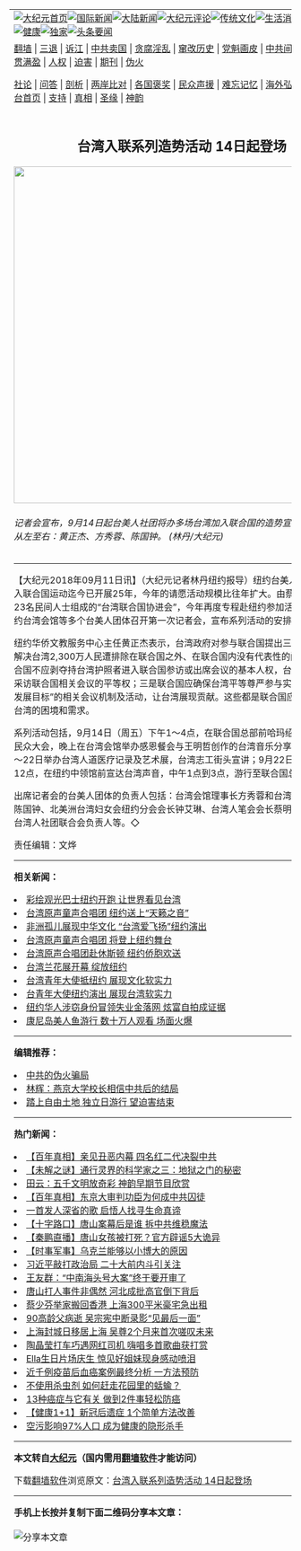 <a name="1" id="1" target="_blank"></a><span id="1"></span>
<table align=center border="0"><tr><td colspan="2" VALIGN=TOP><a href="https://github.com/gmzozr3243/djy/blob/master/gb/nf1351518.md#1"><img src="https://raw.githubusercontent.com/gmzozr3243/www/master/t/djy/1.jpg" title="大纪元首页" alt="大纪元首页"></a><a href="https://github.com/gmzozr3243/djy/blob/master/gb/n24hr.md#1"><img src="https://raw.githubusercontent.com/gmzozr3243/www/master/t/djy/3.jpg" title="国际新闻" alt="国际新闻"></a><a href="https://github.com/gmzozr3243/djy/blob/master/gb/nsc413.md#1"><img src="https://raw.githubusercontent.com/gmzozr3243/www/master/t/djy/4.jpg" title="大陆新闻" alt="大陆新闻"></a><a href="https://github.com/gmzozr3243/djy/blob/master/gb/news392.md#1"><img src="https://raw.githubusercontent.com/gmzozr3243/www/master/t/djy/5.jpg" title="大纪元评论" alt="大纪元评论"></a><a href="https://github.com/gmzozr3243/djy/blob/master/gb/news2007.md#1"><img src="https://raw.githubusercontent.com/gmzozr3243/www/master/t/djy/6.jpg" title="传统文化" alt="传统文化"></a><a href="https://github.com/gmzozr3243/djy/blob/master/gb/news2008.md#1"><img src="https://raw.githubusercontent.com/gmzozr3243/www/master/t/djy/7.jpg" title="生活消费" alt="生活消费"></a><a href="https://github.com/gmzozr3243/djy/blob/master/gb/ncyule.md#1"><img src="https://raw.githubusercontent.com/gmzozr3243/www/master/t/djy/8.jpg" title="娱乐休闲" alt="娱乐休闲"></a><a href="https://github.com/gmzozr3243/djy/blob/master/gb/nsc1002.md#1"><img src="https://raw.githubusercontent.com/gmzozr3243/www/master/t/djy/9.jpg" title="健康" alt="健康"></a><a href="https://github.com/gmzozr3243/djy/blob/master/gb/nf6092.md#1"><img src="https://raw.githubusercontent.com/gmzozr3243/www/master/t/djy/10a.jpg" title="独家" alt="独家"></a><a href="https://github.com/gmzozr3243/djy/blob/master/gb/nf4514.md#1"><img src="https://raw.githubusercontent.com/gmzozr3243/www/master/t/djy/12a.jpg" title="头条要闻" alt="头条要闻"></a></td></tr>
<tr><td colspan="2" VALIGN=TOP><a target="_blank" href="https://github.com/gmzozr3243/www/blob/master/README.md?zsrh#1">翻墙</a> | <a target="_blank" href="https://github.com/gmzozr3243/djy/blob/master/gb/nf5657.md#1">三退</a> | <a target="_blank" href="https://github.com/gmzozr3243/djy/blob/master/gb/nf6124.md#1">诉江</a> | <a target="_blank" href="https://github.com/gmzozr3243/djy/blob/master/gb/nf1176117.md#1">中共卖国</a> | <a target="_blank" href="https://github.com/gmzozr3243/djy/blob/master/gb/nf5773.md#1">贪腐淫乱</a> | <a target="_blank" href="https://github.com/gmzozr3243/djy/blob/master/gb/nf1176115.md#1">窜改历史</a> | <a target="_blank" href="https://github.com/gmzozr3243/djy/blob/master/gb/nf1176107.md#1">党魁画皮</a> | <a target="_blank" href="https://github.com/gmzozr3243/djy/blob/master/gb/nf1320400.md#1">中共间谍</a> | <a target="_blank" href="https://github.com/gmzozr3243/djy/blob/master/gb/nf1176114.md#1">破坏传统</a> | <a target="_blank" href="https://github.com/gmzozr3243/ntdtv/blob/master/gb/prog447_1.md#1">恶贯满盈</a> | <a target="_blank" href="https://github.com/gmzozr3243/djy/blob/master/gb/ncid278.md#1">人权</a> | <a target="_blank" href="https://github.com/gmzozr3243/djy/blob/master/gb/nf1176111.md#1">迫害</a> | <a target="_blank" href="https://gitlab.com/szzdlab/mh-qikan/blob/master/README.md#1">期刊</a> | <a target="_blank" href="https://github.com/gmzozr3243/djy/blob/master/gb/nf5562.md#1">伪火</a></p><p><a target="_blank" href="https://github.com/gmzozr3243/djy/blob/master/gb/9p.md#1">社论</a> | <a target="_blank" href="https://github.com/gmzozr3243/djy/blob/master/gb/nf4378.md#1">问答</a> | <a target="_blank" href="https://github.com/gmzozr3243/djy/blob/master/gb/nf5792.md#1">剖析</a> | <a target="_blank" href="https://github.com/gmzozr3243/djy/blob/master/gb/nf5735.md#1">两岸比对</a> | <a target="_blank" href="https://github.com/gmzozr3243/djy/blob/master/gb/nf6119.md#1">各国褒奖</a> | <a target="_blank" href="https://github.com/gmzozr3243/djy/blob/master/gb/nf6120.md#1">民众声援</a> | <a target="_blank" href="https://github.com/gmzozr3243/djy/blob/master/gb/nf1188594.md#1">难忘记忆</a> | <a target="_blank" href="https://github.com/gmzozr3243/djy/blob/master/gb/nf3180.md#1">海外弘传</a> | <a target="_blank" href="https://github.com/gmzozr3243/djy/blob/master/gb/nf5410.md#1">万人上访</a> | <a target="_blank" href="https://github.com/gmzozr3243/www/blob/master/README.md?zsrh#1">平台首页</a> | <a target="_blank" href="https://github.com/gmzozr3243/djy/blob/master/gb/nf4386.md#1">支持</a> | <a target="_blank" href="https://github.com/gmzozr3243/djy/blob/master/gb/nf4389.md#1">真相</a> | <a target="_blank" href="https://github.com/gmzozr3243/djy/blob/master/gb/nf5790.md#1">圣缘</a> | <a target="_blank" href="https://github.com/gmzozr3243/djy/blob/master/gb/nf4786.md#1">神韵</a></td></tr>
<tr><td VALIGN=TOP width="626"><h2 align=center>台湾入联系列造势活动  14日起登场</h2>
<img width="600" src="https://i.epochtimes.com/assets/uploads/2018/09/36081960c51a8b26279db24f54d1dd37-600x400.jpg" />
<h6>记者会宣布，9月14日起台美人社团将办多场台湾加入联合国的造势宣达活动。前排从左至右：黄正杰、方秀蓉、陈国钟。 (林丹/大纪元)
</h6>
<hr>
<p>【大纪元2018年09月11日讯】（大纪元记者林丹<ahref="https://github.com/gmzozr3243/djy/blob/master/gb/tag/%E7%BA%BD%E7%BA%A6.md#1">纽约</a>报导）纽约台美人推动<ahref="https://github.com/gmzozr3243/djy/blob/master/gb/tag/%E5%8F%B0%E6%B9%BE.md#1">台湾</a><ahref="https://github.com/gmzozr3243/djy/blob/master/gb/tag/%E5%8A%A0%E5%85%A5.md#1">加入</a><ahref="https://github.com/gmzozr3243/djy/blob/master/gb/tag/%E8%81%94%E5%90%88%E5%9B%BD.md#1">联合国</a>运动迄今已开展25年，今年的请愿活动规模比往年扩大。由蔡明宪为团长、23名民间人士组成的“台湾联合国协进会”，今年再度专程赴<ahref="https://github.com/gmzozr3243/djy/blob/master/gb/tag/%E7%BA%BD%E7%BA%A6.md#1">纽约</a>参加活动，10日，纽约台湾会馆等多个台美人团体召开第一次记者会，宣布系列活动的安排。</p>
<p>纽约华侨文教服务中心主任黄正杰表示，<ahref="https://github.com/gmzozr3243/djy/blob/master/gb/tag/%E5%8F%B0%E6%B9%BE.md#1">台湾</a>政府对参与<ahref="https://github.com/gmzozr3243/djy/blob/master/gb/tag/%E8%81%94%E5%90%88%E5%9B%BD.md#1">联合国</a>提出三诉求，一是应解决台湾2,300万人民遭排除在联合国之外、在联合国内没有代表性的问题；二是联合国不应剥夺持台湾护照者进入联合国参访或出席会议的基本人权，台湾媒体应享有采访联合国相关会议的平等权；三是联合国应确保台湾平等尊严参与实现“联合国永续发展目标”的相关会议机制及活动，让台湾展现贡献。这些都是联合国应正视及解决的台湾的困境和需求。</p>
<p>系列活动包括，9月14日（周五）下午1～4点，在联合国总部前哈玛绍广场举行台湾民众大会，晚上在台湾会馆举办感恩餐会与王明哲创作的台湾音乐分享会；9月14日～22日举办台湾人道医疗记录及艺术展，台湾志工街头宣讲；9月22日（周六）中午12点，在纽约中领馆前宣达台湾声音，中午1点到3点，游行至联合国总部。</p>
<p>出席记者会的台美人团体的负责人包括：台湾会馆理事长方秀蓉和台湾会馆老人中心陈国钟、北美洲台湾妇女会纽约分会会长钟艾琳、台湾人笔会会长蔡明峰及大纽约区台湾人社团联合会负责人等。◇</p>
<p>责任编辑：文烨</p>

<hr>


<strong>相关新闻：</strong>
<li><a href="https://github.com/gmzozr3243/djy/blob/master/gb/16/7/1/n8054112.md#1">彩绘观光巴士纽约开跑 让世界看见台湾</a></li>
<li><a href="https://github.com/gmzozr3243/djy/blob/master/gb/16/7/13/n8094332.md#1">台湾原声童声合唱团  纽约送上“天籁之音”</a></li>
<li><a href="https://github.com/gmzozr3243/djy/blob/master/gb/16/7/22/n8125655.md#1">非洲孤儿展现中华文化 “台湾爱飞扬”纽约演出</a></li>
<li><a href="https://github.com/gmzozr3243/djy/blob/master/gb/16/8/4/n8166848.md#1">台湾原声童声合唱团 将登上纽约舞台</a></li>
<li><a href="https://github.com/gmzozr3243/djy/blob/master/gb/16/8/8/n8179114.md#1">台湾原声合唱团赴休斯顿 纽约侨胞欢送</a></li>
<li><a href="https://github.com/gmzozr3243/djy/blob/master/gb/16/8/12/n8193557.md#1">台湾兰花展开幕 绽放纽约</a></li>
<li><a href="https://github.com/gmzozr3243/djy/blob/master/gb/16/9/10/n8284852.md#1">台湾青年大使抵纽约 展现文化软实力</a></li>
<li><a href="https://github.com/gmzozr3243/djy/blob/master/gb/16/9/12/n8289732.md#1">台青年大使纽约演出 展现台湾软实力</a></li>
<li><a href="https://github.com/gmzozr3243/djy/blob/master/gb/22/6/20/n13763222.md#1">纽约华人涉窃身份冒领失业金落网 炫富自拍成证据</a></li>
<li><a href="https://github.com/gmzozr3243/djy/blob/master/gb/22/6/20/n13763233.md#1">康尼岛美人鱼游行  数十万人观看 场面火爆</a></li>
<hr>


<strong>编辑推荐：</strong>
<li><a href="https://github.com/ychojm359/djy/blob/master/gb/16/1/21/n4622075.md?dfh#1" target="_blank">中共的伪火骗局</a></li><li><a href="https://github.com/tsiac2612/djy/blob/master/gb/18/5/18/n10405751.md#1" target="_blank">林辉：燕京大学校长相信中共后的结局</a></li><li><a href="https://github.com/tsiac2612/djy/blob/master/gb/19/7/6/n11369063.md#1" target="_blank">踏上自由土地 独立日游行 望迫害结束</a></li>
<hr>

<strong>热门新闻：</strong>
<li><a href="https://github.com/gmzozr3243/djy/blob/master/gb/22/5/30/n13748863.md#1">【百年真相】亲见丑恶内幕 四名红二代决裂中共</a></li>
<li><a href="https://github.com/gmzozr3243/djy/blob/master/gb/22/6/13/n13758099.md#1">【未解之谜】通行灵界的科学家之三：地狱之门的秘密</a></li>
<li><a href="https://github.com/gmzozr3243/djy/blob/master/gb/22/6/5/n13752609.md#1">田云：五千文明放奇彩 神韵早期节目欣赏</a></li>
<li><a href="https://github.com/gmzozr3243/djy/blob/master/gb/22/5/26/n13746166.md#1">【百年真相】东京大审判功臣为何成中共囚徒</a></li>
<li><a href="https://github.com/gmzozr3243/djy/blob/master/gb/22/6/11/n13757304.md#1">一首发人深省的歌 启悟人找寻生命真谛</a></li>
<li><a href="https://github.com/gmzozr3243/djy/blob/master/gb/22/6/18/n13762344.md#1">【十字路口】唐山案幕后是谁 拆中共维稳魔法</a></li>
<li><a href="https://github.com/gmzozr3243/djy/blob/master/gb/22/6/17/n13761961.md#1">【秦鹏直播】唐山女孩被打死？官方辟谣5大诡异</a></li>
<li><a href="https://github.com/gmzozr3243/djy/blob/master/gb/22/6/19/n13762837.md#1">【时事军事】乌克兰能够以小博大的原因</a></li>
<li><a href="https://github.com/gmzozr3243/djy/blob/master/gb/22/6/18/n13762226.md#1">习近平敲打政治局 二十大前内斗引关注</a></li>
<li><a href="https://github.com/gmzozr3243/djy/blob/master/gb/22/6/17/n13761877.md#1">王友群：“中南海头号大案”终于要开审了</a></li>
<li><a href="https://github.com/gmzozr3243/djy/blob/master/gb/22/6/18/n13762052.md#1">唐山打人事件非偶然 河北成批高官倒下背后</a></li>
<li><a href="https://github.com/gmzozr3243/djy/blob/master/gb/22/6/17/n13761888.md#1">蔡少芬举家搬回香港 上海300平米豪宅急出租</a></li>
<li><a href="https://github.com/gmzozr3243/djy/blob/master/gb/22/6/17/n13761551.md#1">90高龄父病逝 吴宗宪中断录影“见最后一面”</a></li>
<li><a href="https://github.com/gmzozr3243/djy/blob/master/gb/22/6/17/n13761914.md#1">上海封城日移居上海 吴尊2个月来首次嗟叹未来</a></li>
<li><a href="https://github.com/gmzozr3243/djy/blob/master/gb/22/6/17/n13761949.md#1">陶晶莹打车巧遇网红司机 嗨唱多首歌曲获打赏</a></li>
<li><a href="https://github.com/gmzozr3243/djy/blob/master/gb/22/6/19/n13762712.md#1">Ella生日片场庆生 惊见好姐妹现身感动喷泪</a></li>
<li><a href="https://github.com/gmzozr3243/djy/blob/master/gb/22/6/17/n13761796.md#1">近千例疫苗后血癌案例最终分析 一方法预防</a></li>
<li><a href="https://github.com/gmzozr3243/djy/blob/master/gb/22/6/17/n13761425.md#1">不使用杀虫剂 如何赶走花园里的蛞蝓？</a></li>
<li><a href="https://github.com/gmzozr3243/djy/blob/master/gb/22/6/17/n13761838.md#1">13种癌症与它有关 做到2件事轻松防癌</a></li>
<li><a href="https://github.com/gmzozr3243/djy/blob/master/gb/22/6/17/n13761739.md#1">【健康1+1】新冠后遗症 1个简单方法改善</a></li>
<li><a href="https://github.com/gmzozr3243/djy/blob/master/gb/22/6/18/n13762158.md#1">空污影响97%人口 成为健康的隐形杀手</a></li>
<hr>

<strong>本文转自<a href="https://www.epochtimes.com">大纪元</a>（国内需用<a href="https://github.com/gmzozr3243/www/blob/master/README.md#8">翻墙软件</a>才能访问）</strong><p>下载<a href="https://github.com/gmzozr3243/www/blob/master/README.md#8">翻墙软件</a>浏览原文：<a href="https://www.epochtimes.com/gb/18/9/11/n10705489.htm">台湾入联系列造势活动  14日起登场</a></p><hr>

<strong>手机上长按并复制下面二维码分享本文章：</strong><br><br><img src="https://chart.apis.google.com/chart?cht=qr&chs=240x240&choe=UTF-8&chld=M|2&chl=https://github.com/gmzozr3243/djy/blob/master/gb/18/9/11/n10705489.md%231" title="分享本文章"></td><td VALIGN=TOP><a href="https://github.com/gmzozr3243/djy/blob/master/gb/16/1/21/n4622075.md?dfh#1" target="_blank"><img src="https://raw.githubusercontent.com/gmzozr3243/djy/master/gb/300/wei-f1.jpg" title="中共的伪火骗局"  alt="中共的伪火骗局"></a><br><a href="https://github.com/gmzozr3243/www/blob/master/README.md?dfh#9" target="_blank"><img src="https://raw.githubusercontent.com/gmzozr3243/djy/master/gb/300/yong-h.jpg" title="永恒的见证"  alt="永恒的见证"></a><br><a href="https://github.com/gmzozr3243/djy/blob/master/gb/13/9/29/n3974789.md?dfh#1" target="_blank"><img src="https://raw.githubusercontent.com/gmzozr3243/djy/master/gb/300/shang-lnz.jpg" title="善良女子被中共投男牢"  alt="善良女子被中共投男牢"></a><br><a href="https://github.com/gmzozr3243/djy/blob/master/gb/16/3/16/n4663449.md?dfh#1" target="_blank"><img src="https://raw.githubusercontent.com/gmzozr3243/djy/master/gb/300/huo-z3.jpg" title="警卫目击活摘器官"  alt="警卫目击活摘器官"></a><br><a href="https://github.com/gmzozr3243/djy/blob/master/gb/16/8/7/n8177641.md?dfh#1" target="_blank"><img src="https://raw.githubusercontent.com/gmzozr3243/djy/master/gb/300/huo-z4.jpg" title="证人描述活摘恐怖"  alt="证人描述活摘恐怖"></a><br><a href="https://github.com/gmzozr3243/djy/blob/master/gb/10/4/19/n2881569.md?dfh#1" target="_blank"><img src="https://raw.githubusercontent.com/gmzozr3243/djy/master/gb/300/huo-z1.jpg" title="揭开活摘器官黑幕"  alt="揭开活摘器官黑幕"></a><br><a href="https://github.com/gmzozr3243/djy/blob/master/gb/10/11/7/n3077476.md?dfh#1" target="_blank"><img src="https://raw.githubusercontent.com/gmzozr3243/djy/master/gb/300/ma-ks.jpg" title="马克思的成魔之路"  alt="马克思的成魔之路"></a><br><a href="https://github.com/gmzozr3243/djy/blob/master/gb/14/6/9/n4173977.md?dfh#1" target="_blank"><img src="https://raw.githubusercontent.com/gmzozr3243/djy/master/gb/300/chang-zs.jpg" title="藏字石 蕴天机"  alt="藏字石 蕴天机"></a><br><a href="https://github.com/gmzozr3243/djy/blob/master/gb/18/5/10/n10381511.md?dfh#1" target="_blank"><img src="https://raw.githubusercontent.com/gmzozr3243/djy/master/gb/300/st1.jpg" title="关注三亿人三退"  alt="关注三亿人三退"></a><br><a href="https://github.com/gmzozr3243/djy/blob/master/gb/18/3/21/n10237682.md?dfh#1" target="_blank"><img src="https://raw.githubusercontent.com/gmzozr3243/djy/master/gb/300/jie-t.jpg" title="解体中共复兴中华"  alt="解体中共复兴中华"></a><br><a href="https://github.com/gmzozr3243/djy/blob/master/gb/9/2/9/n2422991.md?dfh#1" target="_blank"><img src="https://raw.githubusercontent.com/gmzozr3243/djy/master/gb/300/gao-zs.jpg" title="中共迫害良心律师"  alt="中共迫害良心律师"></a><br><a href="https://github.com/gmzozr3243/djy/blob/master/gb/18/12/9/n10900044.md?dfh#1" target="_blank"><img src="https://raw.githubusercontent.com/gmzozr3243/djy/master/gb/300/sj1.jpg" title="三百多万人举报江泽民"  alt="三百多万人举报江泽民"></a><br><a href="https://github.com/gmzozr3243/djy/blob/master/gb/18/8/28/n10672014.md?dfh#1" target="_blank"><img src="https://raw.githubusercontent.com/gmzozr3243/djy/master/gb/300/sj2.jpg" title="这些官员为何起诉江泽民"  alt="这些官员为何起诉江泽民"></a><br><a href="https://github.com/gmzozr3243/djy/blob/master/gb/8/12/18/n2367165.md?dfh#1" target="_blank"><img src="https://raw.githubusercontent.com/gmzozr3243/djy/master/gb/300/liangan.jpg" title="海峡两岸的强烈对比"  alt="海峡两岸的强烈对比"></a><br><a href="https://github.com/gmzozr3243/djy/blob/master/gb/15/12/10/n4593139.md?dfh#1" target="_blank"><img src="https://raw.githubusercontent.com/gmzozr3243/djy/master/gb/300/jia-ndzl.jpg" title="加拿大总理的贺信"  alt="加拿大总理的贺信"></a><br><a href="https://github.com/gmzozr3243/djy/blob/master/gb/11/6/17/n3289382.md?dfh#1" target="_blank"><img src="https://raw.githubusercontent.com/gmzozr3243/djy/master/gb/300/xiao-wd.jpg" title="探寻真相兼听则明"  alt="探寻真相兼听则明"></a><br><a href="https://github.com/gmzozr3243/djy/blob/master/gb/18/10/27/n10812623.md?dfh#1" target="_blank"><img src="https://raw.githubusercontent.com/gmzozr3243/djy/master/gb/300/yindu.jpg" title="印度媒体报道东方"  alt="印度媒体报道东方"></a><br><a href="https://github.com/gmzozr3243/djy/blob/master/gb/18/6/9/n10469652.md?dfh#1" target="_blank"><img src="https://raw.githubusercontent.com/gmzozr3243/djy/master/gb/300/xie-j.jpg" title="不一样的海外校园"  alt="不一样的海外校园"></a><br><a href="https://github.com/gmzozr3243/djy/blob/master/gb/7/4/5/n1669415.md?dfh#1" target="_blank"><img src="https://raw.githubusercontent.com/gmzozr3243/djy/master/gb/300/li-up.jpg" title="从大师到徒弟的传奇"  alt="从大师到徒弟的传奇"></a><br><a href="https://github.com/gmzozr3243/djy/blob/master/gb/17/5/26/n9191512.md?dfh#1" target="_blank"><img src="https://raw.githubusercontent.com/gmzozr3243/djy/master/gb/300/zfl2.jpg" title="亿万人与东方一本奇书"  alt="亿万人与东方一本奇书"></a><br><a href="https://github.com/gmzozr3243/djy/blob/master/gb/13/11/27/n4020290.md?dfh#1" target="_blank"><img src="https://raw.githubusercontent.com/gmzozr3243/djy/master/gb/300/zhen-h.jpg" title="大陆见不到的震撼场面"  alt="大陆见不到的震撼场面"></a><br><a href="https://github.com/gmzozr3243/djy/blob/master/gb/15/7/17/n4482910.md?dfh#1" target="_blank"><img src="https://raw.githubusercontent.com/gmzozr3243/djy/master/gb/300/dalu-sk.jpg" title="人心向善 大陆当初盛况"  alt="人心向善 大陆当初盛况"></a><br><a href="https://github.com/gmzozr3243/djy/blob/master/gb/19/1/5/n10955468.md?dfh#1" target="_blank"><img src="https://raw.githubusercontent.com/gmzozr3243/djy/master/gb/300/zfl1.jpg" title="追寻真理 这书讲什么"  alt="追寻真理 这书讲什么"></a><br><a href="https://github.com/gmzozr3243/www/blob/master/README.md?dfh#1" target="_blank"><img src="https://raw.githubusercontent.com/gmzozr3243/djy/master/gb/300/fq1.jpg" title="下载免费翻墙软件"  alt="下载免费翻墙软件"></a><br></td></tr></table>
